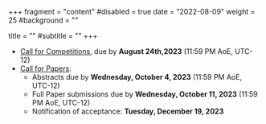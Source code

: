 +++
fragment = "content"
#disabled = true
date = "2022-08-09"
weight = 25
#background = ""

title = ""
#subtitle = ""
+++
* [Call for Competitions](/participate-cfc), due by **August 24th,2023** (11:59 PM AoE, UTC-12)
* [Call for Papers](/participate-cfp):
  * Abstracts due by **Wednesday, October 4, 2023** (11:59 PM AoE, UTC-12)
  * Full Paper​ ​submissions due by **Wednesday, October 11, 2023** (11:59 PM AoE, UTC-12)
  * Notification of acceptance: **Tuesday, December 19, 2023**